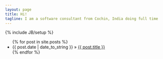```yaml
---
layout: page
title: Hi!
tagline: I am a software consultant from Cochin, India doing full time freelance consulting since an year plus.  Welcome!
---
```

{% include JB/setup %}

<ul class="posts">
  {% for post in site.posts %}
    <li><span>{{ post.date | date_to_string }}</span> &raquo; <a href="{{ BASE_PATH }}{{ post.url }}">{{ post.title }}</a></li>
  {% endfor %}
</ul>



